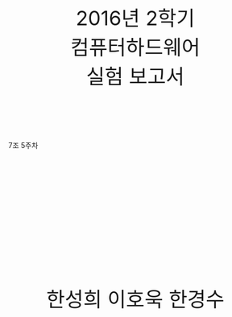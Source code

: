 <p style="text-align: center; font-size:30pt;margin:100px">
2016년 2학기<br />
컴퓨터하드웨어 실험 보고서<br />

7조 5주차 
</p>
<br />
<br />
<br />
<p style="text-align: center; font-size:30pt;margin-top:200px">
한성희
이호욱
한경수
</p>

